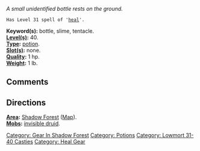 *A small unidentified bottle rests on the ground.*

`Has Level 31 spell of '`[`heal`](Heal_(spell).md "wikilink")`'.`

**Keyword(s):** bottle, slime, tentacle.  
**[Level(s)](Object_Level.md "wikilink"):** 40.  
**[Type](:Category:_Object_Types.md "wikilink"):**
[potion](:Category:_Potions.md "wikilink").  
**[Slot(s)](Object_Slots.md "wikilink"):** none.  
**[Quality](Object_Quality.md "wikilink"):** 1 hp.  
**[Weight](Object_Weight.md "wikilink"):** 1 lb.  

## Comments

## Directions

**[Area](:Category:_Areas.md "wikilink"):** [Shadow
Forest](:Category:_Shadow_Forest.md "wikilink")
([Map](Shadow_Forest_Map.md "wikilink")).  
**[Mobs](:Category:_Mobs.md "wikilink"):** [invisible
druid](Invisible_druid.md "wikilink").  

[Category: Gear In Shadow
Forest](Category:_Gear_In_Shadow_Forest "wikilink") [Category:
Potions](Category:_Potions "wikilink") [Category: Lowmort 31-40
Casties](Category:_Lowmort_31-40_Casties "wikilink") [Category: Heal
Gear](Category:_Heal_Gear "wikilink")
